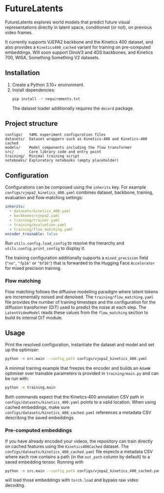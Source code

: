 # FutureLatents

FutureLatents explores world models that predict future visual representations directly in latent space, conditioned (or not), on previous video frames.

It currently supports VJEPA2 backbone and the Kinetics 400 dataset, and also provides a `Kinetics400_cached` variant for training on pre-computed embeddings. Will soon support DinoV3 and 4DS backbones, and Kinetics 700, WISA, Something Something V2 datasets.


## Installation

1. Create a Python 3.10+ environment.
2. Install dependencies:
   ```bash
   pip install -r requirements.txt
   ```
   The dataset loader additionally requires the `decord` package.

## Project structure

```
configs/   YAML experiment configuration files
datasets/  Dataset wrappers such as Kinetics‑400 and Kinetics‑400 cached
models/    Model components including the flow transformer
src/       Core library code and entry point
training/  Minimal training script
notebooks/ Exploratory notebooks (empty placeholder)
```

## Configuration

Configurations can be composed using the `inherits` key. For example
`configs/vjepa2_kinetics_400.yaml` combines dataset, backbone, training, evaluation
and flow‑matching settings:

```yaml
inherits:
  - datasets/kinetics_400.yaml
  - backbones/vjepa2.yaml
  - training/trainer.yaml
  - training/evaluation.yaml
  - training/flow_matching.yaml
encoder_trainable: false
```

Run `utils.config.load_config` to resolve the hierarchy and `utils.config.print_config` to display it.

The training configuration additionally supports a `mixed_precision` field
(`"no"`, `"fp16"` or `"bf16"`) that is forwarded to the Hugging Face
`Accelerator` for mixed precision training.

### Flow matching

Flow matching follows the diffusive modelling paradigm where latent tokens are
incrementally noised and denoised.  The `training/flow_matching.yaml` file
provides the number of training timesteps and the configuration for the
diffusion transformer (DiT) used to predict the noise at each step.  The
`LatentVideoModel` reads these values from the `flow_matching` section to build
its internal DiT module.

## Usage

Print the resolved configuration, instantiate the dataset and model and set up the optimiser:

```bash
python -m src.main --config_path configs/vjepa2_kinetics_400.yaml
```

A minimal training example that freezes the encoder and builds an `AdamW` optimiser over trainable
parameters is provided in `training/main.py` and can be run with:

```bash
python -m training.main
```

Both commands expect that the Kinetics‑400 annotation CSV path in
`configs/datasets/kinetics_400.yaml` points to a valid location. When using cached embeddings, make sure `configs/datasets/kinetics_400_cached.yaml` references a metadata CSV describing the saved embeddings.

### Pre-computed embeddings

If you have already encoded your videos, the repository can train directly on cached features using the `Kinetics400Cached` dataset. The `configs/datasets/kinetics_400_cached.yaml` file expects a metadata CSV where each row contains a path (in the `out_path` column by default) to a saved embedding tensor. Running with

```bash
python -m src.main --config_path configs/vjepa2_kinetics_400_cached.yaml
```

will load those embeddings with `torch.load` and bypass raw video decoding.
